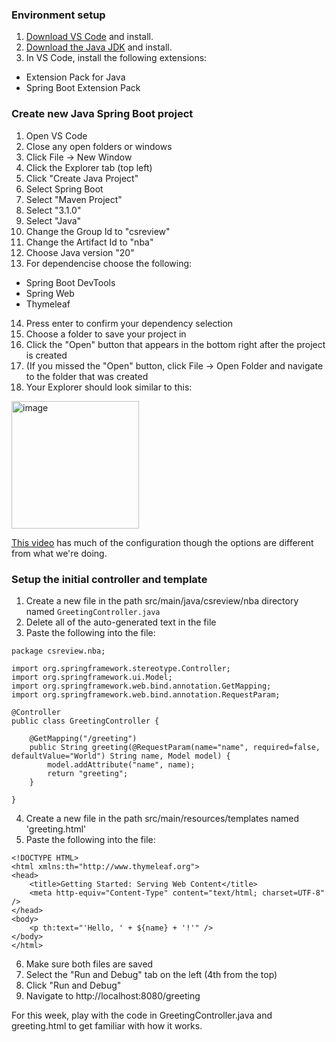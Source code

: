### Environment setup
1. [Download VS Code](https://code.visualstudio.com/download) and install.
2. [Download the Java JDK](https://www.oracle.com/java/technologies/downloads/#jdk20-windows) and install.
3. In VS Code, install the following extensions:
- Extension Pack for Java
- Spring Boot Extension Pack

### Create new Java Spring Boot project
1. Open VS Code
2. Close any open folders or windows
3. Click File -> New Window
4. Click the Explorer tab (top left)
5. Click "Create Java Project"
6. Select Spring Boot
7. Select "Maven Project"
8. Select "3.1.0"
9. Select "Java"
10. Change the Group Id to "csreview"
11. Change the Artifact Id to "nba"
12. Choose Java version "20"
13. For dependencise choose the following:
- Spring Boot DevTools
- Spring Web
- Thymeleaf
14. Press enter to confirm your dependency selection
15. Choose a folder to save your project in
16. Click the "Open" button that appears in the bottom right after the project is created
17. (If you missed the "Open" button, click File -> Open Folder and navigate to the folder that was created
18. Your Explorer should look similar to this:
<img width="204" alt="image" src="https://github.com/eanugent/cs-review/assets/7800184/6c997c6e-615e-4b56-9331-d8e033e6a4b5">

[This video](https://www.youtube.com/watch?v=dq1z9t03mXI) has much of the configuration though the options are different from what we're doing.

### Setup the initial controller and template
1. Create a new file in the path src/main/java/csreview/nba directory named `GreetingController.java`
2. Delete all of the auto-generated text in the file
3. Paste the following into the file:
```
package csreview.nba;

import org.springframework.stereotype.Controller;
import org.springframework.ui.Model;
import org.springframework.web.bind.annotation.GetMapping;
import org.springframework.web.bind.annotation.RequestParam;

@Controller
public class GreetingController {

	@GetMapping("/greeting")
	public String greeting(@RequestParam(name="name", required=false, defaultValue="World") String name, Model model) {
		model.addAttribute("name", name);
		return "greeting";
	}

}
```
4. Create a new file in the path src/main/resources/templates named 'greeting.html'
5. Paste the following into the file:
```
<!DOCTYPE HTML>
<html xmlns:th="http://www.thymeleaf.org">
<head> 
    <title>Getting Started: Serving Web Content</title> 
    <meta http-equiv="Content-Type" content="text/html; charset=UTF-8" />
</head>
<body>
    <p th:text="'Hello, ' + ${name} + '!'" />
</body>
</html>
```
6. Make sure both files are saved
7. Select the "Run and Debug" tab on the left (4th from the top)
8. Click "Run and Debug"
9. Navigate to http://localhost:8080/greeting

For this week, play with the code in GreetingController.java and greeting.html to get familiar with how it works.
